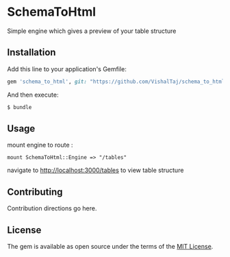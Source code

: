 # SchemaToHtml
Simple engine which gives a preview of your table structure

## Installation
Add this line to your application's Gemfile:

```ruby
gem 'schema_to_html', git: "https://github.com/VishalTaj/schema_to_html"
```

And then execute:
```bash
$ bundle
```

## Usage

mount engine to route :

```
mount SchemaToHtml::Engine => "/tables"
```
navigate to [http://localhost:3000/tables](http://localhost:3000/tables) to view table structure

## Contributing
Contribution directions go here.

## License
The gem is available as open source under the terms of the [MIT License](http://opensource.org/licenses/MIT).
